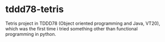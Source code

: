 # tddd78-tetris
Tetris project in TDDD78 (Object oriented programming and Java, VT20), which was the first time i tried something other than functional programming in python.
